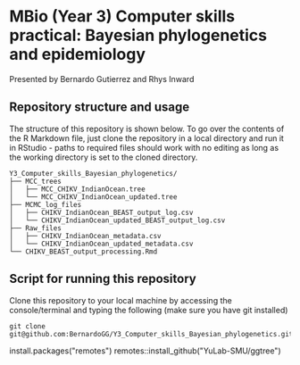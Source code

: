 # MBio (Year 3) Computer skills practical: Bayesian phylogenetics and epidemiology
Presented by Bernardo Gutierrez and Rhys Inward

## Repository structure and usage
The structure of this repository is shown below. To go over the contents of the R Markdown file, just clone the repository in a local directory and run it in RStudio - paths to required files should work with no editing as long as the working directory is set to the cloned directory.

```
Y3_Computer_skills_Bayesian_phylogenetics/
├── MCC_trees
│   ├── MCC_CHIKV_IndianOcean.tree
│   └── MCC_CHIKV_IndianOcean_updated.tree
├── MCMC_log_files
│   ├── CHIKV_IndianOcean_BEAST_output_log.csv
│   └── CHIKV_IndianOcean_updated_BEAST_output_log.csv
├── Raw_files
│   ├── CHIKV_IndianOcean_metadata.csv
│   └── CHIKV_IndianOcean_updated_metadata.csv
└── CHIKV_BEAST_output_processing.Rmd
```

## Script for running this repository
Clone this repository to your local machine by accessing the console/terminal and typing the following (make sure you have git installed)

```
git clone git@github.com:BernardoGG/Y3_Computer_skills_Bayesian_phylogenetics.git
```
install.packages("remotes")
remotes::install_github("YuLab-SMU/ggtree")
